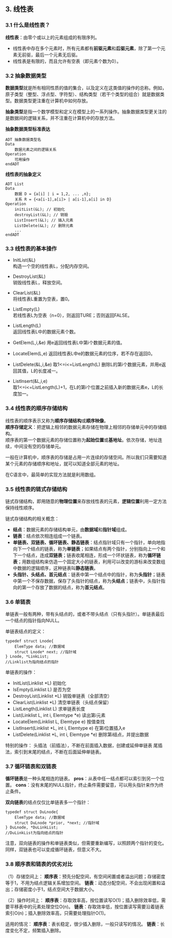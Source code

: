 ﻿## 3. 线性表

### 3.1 什么是线性表？
**线性表**：由零个或以上的元素组成的有限序列。
- 线性表中存在多个元素时，所有元素都有**前驱元素**和**后驱元素**，除了第一个元素无前驱，最后一个元素无后驱。
- 线性表是有限的，而且允许有空表（即元素个数为0）。

### 3.2 抽象数据类型
**数据类型**就是所有相同性质的值的集合，以及定义在这类值的操作的总称。例如，原子类型（整型、浮点型、字符型）、结构类型（若干个类型的组合）就是数据类型。数据类型更注重在计算机中如何存放。

**抽象类型**是指一个数学模型和定义在模型上的一系列操作。抽象数据类型更关注的是数据间的逻辑关系，并不注重在计算机中的存放方法。

**抽象数据类型标准表达**

    ADT 抽象数据类型名
    Data
	    数据元素之间的逻辑关系
	Operation
		可用操作
	endADT

**线性表的抽象定义**
```
ADT List
Data
    数据 D = {a[i] | i = 1,2, ... ,n};
	关系 R = {<a[i-1],a[i]> | a[i-1],a[i] in D}
Operation
	initList(&L); // 初始化
	destroyList(&L); // 销毁
	ListInsert(&L); // 插入元素
	ListDelete(&L); // 删除元素
	...
endADT
```

### 3.3 线性表的基本操作
-   InitList(&L)  
    构造一个空的线性表L，分配内存空间。
    
-   DestroyList(&L)  
销毁线性表L，释放空间。

-   ClearList(&L)  
将线性表L重置为空表，置0。

-   ListEmpty(L)  
    若线性表L为空表（n=0），则返回TURE；否则返回FALSE。
    
-   ListLength(L)  
    返回线性表L中的数据元素个数。
    
-  GetElem(L,i,&e)
	用e返回线性表L中第i个数据元素的值。
	
-  LocateElem(L,e)
返回线性表L中e的数据元素的位序，若不存在返回0。

- ListDelete(&L,i,&e)
取1<=i<=ListLength(L) 删除L的第i个数据元素，并用e返回其值，L的长度减一。

- ListInsert(&L,i,e)  
取1<=i<=ListLength(L)+1，在L的第i个位置之前插入新的数据元素e，L的长度加一。

### 3.4 线性表的顺序存储结构
线性表的顺序表示又称为**顺序存储结构**或**顺序映像**。  
**顺序存储定义**：把逻辑上相邻的数据元素存储在物理上相邻的存储单元中的存储结构。  
顺序表的第一个数据元素的存储位置称为**起始位置**或**基地址**。依次存储，地址连续，中间没有空的存储单元。

一般在计算机中，顺序表的存储是占用一片连续的存储空间。所以我们只需要知道某个元素的存储顺序和地址，就可以知道全部元素的地址。

在C语言中，最简单的实现方法就是利用数组。

### 3.5 线性表的链式存储结构
链式存储结构，即用随意的**物理位置**来存放线性表的元素，**逻辑位置**利用一定方法保持线性顺序。

链式存储结构的相关概念：

 - **结点**：数据元素的存储结构单元，由**数据域**和**指针域**组成。
 - **链表**：结点依次相连组成一个链表。
 - **单链表、双链表、循环链表、静态链表**：结点指针域只有一个指针，单向地指向下一个结点的链表，称为**单链表**；如果结点有两个指针，分别指向上一个和下一个结点，连成**双链表**；链表收尾相连，形成一个环状链表，称为**循环链表**；用数组结构来仿造一个固定大小的链表，利用可以改变的游标来改变数组中数据的逻辑顺序，这种链表叫**静态链表**。
 - **头指针、头结点、首元结点**：链表中第一个结点中的指针，称为**头指针**；链表中第一个不保存数据，保存了头指针的结点，称为**头结点**；链表中，头指针指向的第一个存放了数据的结点，称为**首元结点**。

### 3.6 单链表
单链表一般有两种，带有头结点的，或者不带头结点（只有头指针）。单链表最后一个结点的指针指向NULL。

单链表结点的定义：

    typedef struct Lnode{
	    ElemType data; //数据域
	    struct Lnode* next; //指针域
	} Lnode, *LinkList;
	//Linklist为指向结点的指针

单链表的操作：
- InitList(Linklist *L) 初始化
- IsEmpty(Linklist L) 是否为空
- DestroyList(Linklist *L) 销毁单链表（全部清空）
- ClearList(Linklist *L) 清空单链表（头结点保留）
- ListLength(Linklist L) 求单链表长度
- List(Linklist L, int i, Elemtype *e) 读出第i元素
- LocateElem(Linklist L, Elemtype e) 按值查找
- ListInsert(Linklist *L, int i, Elemtype e) 在第i位置插入e
- ListDelete(Linklist *L, int i, Elemtype *e) 删除第i结点，并提出数据

特别的操作：
头插法（前插法），不断在前面插入数据，创建或延伸单链表
尾插法，索引到末尾的结点，不断在后面延伸单链表。

### 3.7 循环链表和双链表
**循环链表**是一种头尾相连的链表。
**pros**：从表中任一结点都可以索引到另一个位置。
**cons**：没有末尾的NULL指针，终止条件需要留意，可以用头指针来作为终止条件。

**双向链表**的结点仅仅比单链表多一个指针：

    typedef struct DuLnode{
	    ElemType data; //数据域
	    struct DuLnode *prior, *next; //指针域
	} DuLnode, *DuLinkList;
	//DuLinkList为指向结点的指针
注意，双向链表的操作和单链表类似，但需要重新编写，以照顾两个指针的变化。同样，双链表也可以变成循环链表，但意义不大。

### 3.8 顺序表和链表的优劣对比
（1）存储空间上：
**顺序表**：预先分配空间，有空间闲置或者溢出问题；存储密度等于1，不用为结点逻辑关系增加空间。
**链表**：动态分配空间，不会出现闲置和溢出；存储密度小于1，结点空间大于数据大小。

（2）操作时间上：
**顺序表**：存取效率高，按位置读写O(1)；插入删除效率低，需要平移表中的元素处理空位O(n)。
**链表**：存取效率低，按位置读写需要沿着链表索引O(n)；插入删除效率高，只需要处理指针O(1)。

适用的情况：
**顺序表**：表长稳定，很少插入删除，一般只读写的情况。
**链表**：长度变化不定，频繁插入删除。
